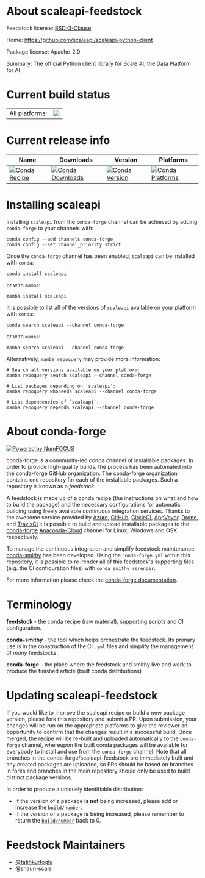 About scaleapi-feedstock
========================

Feedstock license: [BSD-3-Clause](https://github.com/conda-forge/scaleapi-feedstock/blob/main/LICENSE.txt)

Home: https://github.com/scaleapi/scaleapi-python-client

Package license: Apache-2.0

Summary: The official Python client library for Scale AI, the Data Platform for AI

Current build status
====================


<table><tr><td>All platforms:</td>
    <td>
      <a href="https://dev.azure.com/conda-forge/feedstock-builds/_build/latest?definitionId=13099&branchName=main">
        <img src="https://dev.azure.com/conda-forge/feedstock-builds/_apis/build/status/scaleapi-feedstock?branchName=main">
      </a>
    </td>
  </tr>
</table>

Current release info
====================

| Name | Downloads | Version | Platforms |
| --- | --- | --- | --- |
| [![Conda Recipe](https://img.shields.io/badge/recipe-scaleapi-green.svg)](https://anaconda.org/conda-forge/scaleapi) | [![Conda Downloads](https://img.shields.io/conda/dn/conda-forge/scaleapi.svg)](https://anaconda.org/conda-forge/scaleapi) | [![Conda Version](https://img.shields.io/conda/vn/conda-forge/scaleapi.svg)](https://anaconda.org/conda-forge/scaleapi) | [![Conda Platforms](https://img.shields.io/conda/pn/conda-forge/scaleapi.svg)](https://anaconda.org/conda-forge/scaleapi) |

Installing scaleapi
===================

Installing `scaleapi` from the `conda-forge` channel can be achieved by adding `conda-forge` to your channels with:

```
conda config --add channels conda-forge
conda config --set channel_priority strict
```

Once the `conda-forge` channel has been enabled, `scaleapi` can be installed with `conda`:

```
conda install scaleapi
```

or with `mamba`:

```
mamba install scaleapi
```

It is possible to list all of the versions of `scaleapi` available on your platform with `conda`:

```
conda search scaleapi --channel conda-forge
```

or with `mamba`:

```
mamba search scaleapi --channel conda-forge
```

Alternatively, `mamba repoquery` may provide more information:

```
# Search all versions available on your platform:
mamba repoquery search scaleapi --channel conda-forge

# List packages depending on `scaleapi`:
mamba repoquery whoneeds scaleapi --channel conda-forge

# List dependencies of `scaleapi`:
mamba repoquery depends scaleapi --channel conda-forge
```


About conda-forge
=================

[![Powered by
NumFOCUS](https://img.shields.io/badge/powered%20by-NumFOCUS-orange.svg?style=flat&colorA=E1523D&colorB=007D8A)](https://numfocus.org)

conda-forge is a community-led conda channel of installable packages.
In order to provide high-quality builds, the process has been automated into the
conda-forge GitHub organization. The conda-forge organization contains one repository
for each of the installable packages. Such a repository is known as a *feedstock*.

A feedstock is made up of a conda recipe (the instructions on what and how to build
the package) and the necessary configurations for automatic building using freely
available continuous integration services. Thanks to the awesome service provided by
[Azure](https://azure.microsoft.com/en-us/services/devops/), [GitHub](https://github.com/),
[CircleCI](https://circleci.com/), [AppVeyor](https://www.appveyor.com/),
[Drone](https://cloud.drone.io/welcome), and [TravisCI](https://travis-ci.com/)
it is possible to build and upload installable packages to the
[conda-forge](https://anaconda.org/conda-forge) [Anaconda-Cloud](https://anaconda.org/)
channel for Linux, Windows and OSX respectively.

To manage the continuous integration and simplify feedstock maintenance
[conda-smithy](https://github.com/conda-forge/conda-smithy) has been developed.
Using the ``conda-forge.yml`` within this repository, it is possible to re-render all of
this feedstock's supporting files (e.g. the CI configuration files) with ``conda smithy rerender``.

For more information please check the [conda-forge documentation](https://conda-forge.org/docs/).

Terminology
===========

**feedstock** - the conda recipe (raw material), supporting scripts and CI configuration.

**conda-smithy** - the tool which helps orchestrate the feedstock.
                   Its primary use is in the construction of the CI ``.yml`` files
                   and simplify the management of *many* feedstocks.

**conda-forge** - the place where the feedstock and smithy live and work to
                  produce the finished article (built conda distributions)


Updating scaleapi-feedstock
===========================

If you would like to improve the scaleapi recipe or build a new
package version, please fork this repository and submit a PR. Upon submission,
your changes will be run on the appropriate platforms to give the reviewer an
opportunity to confirm that the changes result in a successful build. Once
merged, the recipe will be re-built and uploaded automatically to the
`conda-forge` channel, whereupon the built conda packages will be available for
everybody to install and use from the `conda-forge` channel.
Note that all branches in the conda-forge/scaleapi-feedstock are
immediately built and any created packages are uploaded, so PRs should be based
on branches in forks and branches in the main repository should only be used to
build distinct package versions.

In order to produce a uniquely identifiable distribution:
 * If the version of a package **is not** being increased, please add or increase
   the [``build/number``](https://docs.conda.io/projects/conda-build/en/latest/resources/define-metadata.html#build-number-and-string).
 * If the version of a package **is** being increased, please remember to return
   the [``build/number``](https://docs.conda.io/projects/conda-build/en/latest/resources/define-metadata.html#build-number-and-string)
   back to 0.

Feedstock Maintainers
=====================

* [@fatihkurtoglu](https://github.com/fatihkurtoglu/)
* [@shaun-scale](https://github.com/shaun-scale/)

